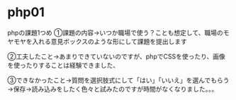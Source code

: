 # php01
phpの課題1つめ
①課題の内容→いつか職場で使う？ことも想定して、職場のモヤモヤを入れる意見ボックスのような形にして課題を提出します

②工夫したこと→あまりできていないのですが、phpでCSSを使ったり、画像を使ったりすることは経験できました、

③できなかったこと→質問を選択肢式にして「はい」「いいえ」を選んでもらう→保存→読み込みをしたく色々と試みたのですが時間がなくなりました。。。　
